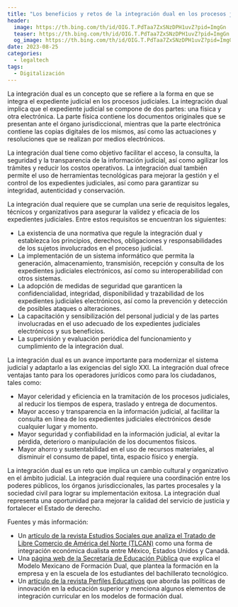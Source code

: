 ```yaml
---
title: "Los beneficios y retos de la integración dual en los procesos judiciales"
header:
  image: https://th.bing.com/th/id/OIG.T.PdTaa7ZxSNzDPH1uvZ?pid=ImgGn
  teaser: https://th.bing.com/th/id/OIG.T.PdTaa7ZxSNzDPH1uvZ?pid=ImgGn
  og_image: https://th.bing.com/th/id/OIG.T.PdTaa7ZxSNzDPH1uvZ?pid=ImgGn
date: 2023-08-25
categories:
  - legaltech
tags:
  - Digitalización
---
```

La integración dual es un concepto que se refiere a la forma en que se integra el expediente judicial en los procesos judiciales. La integración dual implica que el expediente judicial se compone de dos partes: una física y otra electrónica. La parte física contiene los documentos originales que se presentan ante el órgano jurisdiccional, mientras que la parte electrónica contiene las copias digitales de los mismos, así como las actuaciones y resoluciones que se realizan por medios electrónicos.

La integración dual tiene como objetivo facilitar el acceso, la consulta, la seguridad y la transparencia de la información judicial, así como agilizar los trámites y reducir los costos operativos. La integración dual también permite el uso de herramientas tecnológicas para mejorar la gestión y el control de los expedientes judiciales, así como para garantizar su integridad, autenticidad y conservación.

La integración dual requiere que se cumplan una serie de requisitos legales, técnicos y organizativos para asegurar la validez y eficacia de los expedientes judiciales. Entre estos requisitos se encuentran los siguientes:

- La existencia de una normativa que regule la integración dual y establezca los principios, derechos, obligaciones y responsabilidades de los sujetos involucrados en el proceso judicial.
- La implementación de un sistema informático que permita la generación, almacenamiento, transmisión, recepción y consulta de los expedientes judiciales electrónicos, así como su interoperabilidad con otros sistemas.
- La adopción de medidas de seguridad que garanticen la confidencialidad, integridad, disponibilidad y trazabilidad de los expedientes judiciales electrónicos, así como la prevención y detección de posibles ataques o alteraciones.
- La capacitación y sensibilización del personal judicial y de las partes involucradas en el uso adecuado de los expedientes judiciales electrónicos y sus beneficios.
- La supervisión y evaluación periódica del funcionamiento y cumplimiento de la integración dual.

La integración dual es un avance importante para modernizar el sistema judicial y adaptarlo a las exigencias del siglo XXI. La integración dual ofrece ventajas tanto para los operadores jurídicos como para los ciudadanos, tales como:

- Mayor celeridad y eficiencia en la tramitación de los procesos judiciales, al reducir los tiempos de espera, traslado y entrega de documentos.
- Mayor acceso y transparencia en la información judicial, al facilitar la consulta en línea de los expedientes judiciales electrónicos desde cualquier lugar y momento.
- Mayor seguridad y confiabilidad en la información judicial, al evitar la pérdida, deterioro o manipulación de los documentos físicos.
- Mayor ahorro y sustentabilidad en el uso de recursos materiales, al disminuir el consumo de papel, tinta, espacio físico y energía.

La integración dual es un reto que implica un cambio cultural y organizativo en el ámbito judicial. La integración dual requiere una coordinación entre los poderes públicos, los órganos jurisdiccionales, las partes procesales y la sociedad civil para lograr su implementación exitosa. La integración dual representa una oportunidad para mejorar la calidad del servicio de justicia y fortalecer el Estado de derecho.

Fuentes y más información:

- Un [artículo de la revista Estudios Sociales que analiza el Tratado de Libre Comercio de América del Norte (TLCAN)](https://www.scielo.org.mx/scielo.php?script=sci_arttext&pid=S0188-45572011000100004) como una forma de integración económica dualista entre México, Estados Unidos y Canadá.
- Una [página web de la Secretaría de Educación Pública](https://www.scielo.org.mx/scielo.php?script=sci_arttext&pid=S0188-45572011000100004) que explica el Modelo Mexicano de Formación Dual, que plantea la formación en la empresa y en la escuela de los estudiantes del bachillerato tecnológico.
- Un [artículo de la revista Perfiles Educativos](https://www.scielo.org.mx/scielo.php?script=sci_arttext&pid=S0185-26982020000300160) que aborda las políticas de innovación en la educación superior y menciona algunos elementos de integración curricular en los modelos de formación dual.